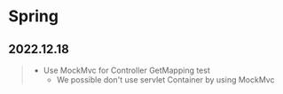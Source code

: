 # Spring

## 2022.12.18
> - Use MockMvc for Controller GetMapping test
>   - We possible don't use servlet Container by using MockMvc
